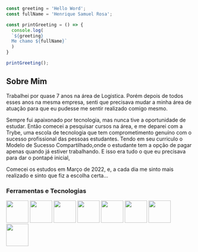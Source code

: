 ```js
const greeting = 'Hello Word';
const fullName = 'Henrique Samuel Rosa';

const printGreeting = () => {
  console.log(
  `${greeting}
  Me chamo ${fullName}`
  )
}

printGreeting();
```

<h2>Sobre Mim</h2>

<p>
  Trabalhei por quase 7 anos na área de Logistica.
  Porém depois de todos esses anos na mesma empresa, senti que
  precisava mudar a minha área de atuação para que eu pudesse me sentir realizado comigo mesmo.
  
  Sempre fui apaixonado por tecnologia, mas nunca tive a oportunidade de estudar.
  Então comecei a pesquisar cursos na área, e me deparei com a Trybe, uma escola
  de tecnologia que tem comprometimento genuíno com o sucesso
  profissional das pessoas estudantes.
  Tendo em seu curriculo o Modelo de Sucesso Compartilhado,onde o estudante tem a opção de pagar apenas quando já estiver trabalhando.
  E isso era tudo o que eu precisava para dar o pontapé inicial,
  
  Comecei os estudos em Março de 2022, e, a cada dia me sinto mais realizado e sinto
  que fiz a escolha certa...
</p>

### Ferramentas e Tecnologias

<img src="https://cdn.jsdelivr.net/gh/devicons/devicon/icons/git/git-original.svg" width="60" height="60"/>    <img src="https://cdn.jsdelivr.net/gh/devicons/devicon/icons/vscode/vscode-original-wordmark.svg" width="60" height="60"/>    <img src="https://cdn.jsdelivr.net/gh/devicons/devicon/icons/javascript/javascript-original.svg" width="60" height="60"/>   <img src="https://cdn.jsdelivr.net/gh/devicons/devicon/icons/html5/html5-plain-wordmark.svg" width="60" height="60" />   <img src="https://cdn.jsdelivr.net/gh/devicons/devicon/icons/css3/css3-plain-wordmark.svg" width="60" height="60" />    <img src="https://cdn.jsdelivr.net/gh/devicons/devicon/icons/react/react-original-wordmark.svg" width="60" height="60"/>    <img src="https://cdn.jsdelivr.net/gh/devicons/devicon/icons/redux/redux-original.svg" width="60" height="60" />    <img
src="https://reactrouter.com/twitterimage.jpg" width="60" height="60" />
          
          
          
          
          
          
          
            
          
